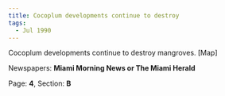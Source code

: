 ```yaml
---  
title: Cocoplum developments continue to destroy  
tags:  
  - Jul 1990  
---  
```

  
Cocoplum developments continue to destroy mangroves. [Map]  
  
Newspapers: **Miami Morning News or The Miami Herald**  
  
Page: **4**, Section: **B** 
